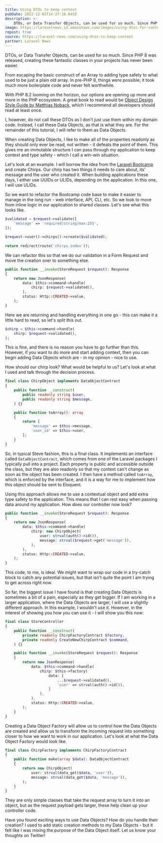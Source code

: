 ```yaml
---
title: Using DTOs to keep context
pubDate: 2022-12-02T14:27:16.845Z
description: >-
    DTOs, or Data Transfer Objects, can be used for so much. Since PHP 8 was released, creating these fantastic classes in your projects has never been easier.
image: https://laravelnews.s3.amazonaws.com/images/using-dtos-for-context.png
repost: true
source: https://laravel-news.com/using-dtos-to-keep-context
partner: Laravel News
---
```


DTOs, or Data Transfer Objects, can be used for so much. Since PHP 8 was released, creating these fantastic classes in your projects has never been easier.

From escaping the basic construct of an Array to adding type safety to what used to be just a plain old array. In pre-PHP 8, things were possible; it took much more boilerplate code and never felt worthwhile.

With PHP 8.2 looming on the horizon, our options are opening up more and more in the PHP ecosystem. A great book to read would be [Object Design Style Guide by Matthias Noback](https://matthiasnoback.nl/book/style-guide-for-object-design/), which I recommend all developers should read at least once.

I, however, do not call these DTOs as I don't just use them within my domain code. Instead, I call these Data Objects, as that is what they are. For the remainder of this tutorial, I will refer to them as Data Objects.

When creating Data Objects, I like to make all of the properties readonly as they should only ever be read, not written - it defeats the point of them. This gives me an immutable structure I can pass through my application to keep context and type safety - which I call a win-win situation.

Let's look at an example. I will borrow the idea from the [Laravel Bootcamp](https://bootcamp.laravel.com/) and create Chirps. Our chirp has two things it needs to care about, its' message and the user who created it. When building applications these days, I either use UUIDs or ULIDs, depending on the application. In this one, I will use ULIDs.

So we want to refactor the Bootcamp code base to make it easier to manage in the long run - web interface, API, CLI, etc. So we look to move from inline logic in our application to shared classes. Let's see what this looks like.

```php
$validated = $request->validate([
    'message' => 'required|string|max:255',
]);
 
$request->user()->chirps()->create($validated);
 
return redirect(route('chirps.index'));
```

We can refactor this so that we do our validation in a Form Request and move the creation over to something else.

```php
public function __invoke(StoreRequest $request): Response
{
    return new JsonResponse(
        data: $this->command->handle(
            chirp: $request->validated(),
        ),
        status: Http::CREATED->value,
    );
}
```

Here we are returning and handling everything in one go - this can make it a little hard to read, so let's split this out.

```php
$chirp = $this->command->handle(
    chirp: $request->validated(),
);
```

This is fine, and there is no reason you have to go further than this. However, if you want to do more and start adding context, then you can begin adding Data Objects which are - in my opinion - nice to use.

How should our chirp look? What would be helpful to us? Let's look at what I used and talk through the decision process.

```php
final class ChirpObject implements DataObjectContract
{
    public function __construct(
        public readonly string $user,
        public readonly string $message,
    ) {}

    public function toArray(): array
    {
        return [
            'message' => $this->message,
            'user_id' => $this->user,
        ];
    }
}
```

So, in typical Steve fashion, this is a final class. It implements an interface called `DataObjectContract`, which comes from one of the Laravel packages I typically pull into a project. Each property is public and accessible outside the class, but they are also readonly so that my context can't change as soon as the object has been created. I then have a method called `toArray`, which is enforced by the interface, and it is a way for me to implement how this object should be sent to Eloquent.

Using this approach allows me to use a contextual object and add extra type safety to the application. This means that I can rest easy when passing data around my application. How does our controller now look?

```php
public function __invoke(StoreRequest $request): Response
{
    return new JsonResponse(
        data: $this->command->handle(
            chirp: new ChirpObject(
                user: strval(auth()->id()),
                message: strval($request->get('message')),
            ),
        ),
        status: Http::CREATED->value,
    );
}
```

This code, to me, is ideal. We might want to wrap our code in a try-catch block to catch any potential issues, but that isn't quite the point I am trying to get across right now.

So far, the biggest issue I have found is that creating Data Objects is sometimes a bit of a pain, especially as they get bigger. If I am working in a larger application, where the Data Objects are larger, I will use a slightly different approach. In this example, I wouldn't use it. However, in the interest of showing you how you can use it - I will show you this now:

```php
final class StoreController
{
    public function __construct(
        private readonly ChirpFactoryContract $factory,
        private readonly CreateNewChirpContract $command,
    ) {}

    public function __invoke(StoreRequest $request): Response
    {
        return new JsonResponse(
            data: $this->command->handle(
                chirp: $this->factory(
                    data: [
                        ...$request->validated(),
                        'user' => strval(auth()->id()),
                    ]
                ),
            ),
            status: Http::CREATED->value,
        );
    }
}
```

Creating a Data Object Factory will allow us to control how the Data Objects are created and allow us to transform the incoming request into something closer to how we want to work in our application. Let's look at what the Data Object Factory would look like.

```php
final class ChirpFactory implements ChirpFactoryContract
{
    public function make(array $data): DataObjectContract
    {
        return new ChirpObject(
            user: strval(data_get($data, 'user')),
            message: strval(data_get($data, 'message')),
        );
    }
}
```

They are only simple classes that take the request array to turn it into an object, but as the request payload gets larger, these help clean up your controller code.

Have you found exciting ways to use Data Objects? How do you handle their creation? I used to add static creation methods to my Data Objects - but it felt like I was mixing the purpose of the Data Object itself. Let us know your thoughts on Twitter!
